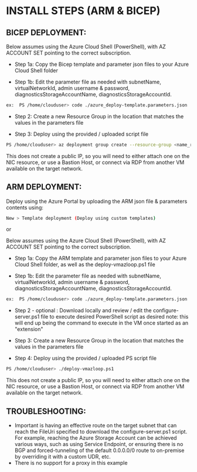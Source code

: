 # INSTALL STEPS (ARM & BICEP)

## BICEP DEPLOYMENT:
Below assumes using the Azure Cloud Shell (PowerShell), with AZ ACCOUNT SET pointing to the correct subscription. 

* Step 1a: Copy the Bicep template and parameter json files to your Azure Cloud Shell folder

* Step 1b: Edit the parameter file as needed with subnetName, virtualNetworkId, admin username & password, diagnosticsStorageAccountName, diagnosticsStorageAccountId.
```Bash
ex:  PS /home/clouduser> code ./azure_deploy-template.parameters.json
```
* Step 2: Create a new Resource Group in the location that matches the values in the parameters file

* Step 3: Deploy using the provided / uploaded script file
```Bash
PS /home/clouduser> az deployment group create --resource-group <name_resource_group> --template-file azure_deploy-template.bicep --parameters azure_deploy-template.parameters.json
```

This does not create a public IP, so you will need to either attach one on the NIC resource, or use a Bastion Host, or connect via RDP from another VM available on the target network. 


## ARM DEPLOYMENT:

Deploy using the Azure Portal by uploading the ARM json file & parameters contents
using: 
```Bash
New > Template deployment (Deploy using custom templates)
```
or

Below assumes using the Azure Cloud Shell (PowerShell), with AZ ACCOUNT SET pointing to the correct subscription. 

* Step 1a: Copy the ARM template and parameter json files to your Azure Cloud Shell folder, as well as the deploy-vmazloop.ps1 file

* Step 1b: Edit the parameter file as needed with subnetName, virtualNetworkId, admin username & password, diagnosticsStorageAccountName, diagnosticsStorageAccountId.
```Bash
ex:  PS /home/clouduser> code ./azure_deploy-template.parameters.json
```

* Step 2 - optional : Download locally and review / edit the configure-server.ps1 file to execute desired PowerShell script as desired
                    note:  this will end up being the command to execute in the VM once started as an "extension"

* Step 3: Create a new Resource Group in the location that matches the values in the parameters file

* Step 4: Deploy using the provided / uploaded PS script file
```Bash
PS /home/clouduser> ./deploy-vmazloop.ps1
```          
This does not create a public IP, so you will need to either attach one on the NIC resource, or use a Bastion Host, or connect via RDP from another VM available on the target network. 

## TROUBLESHOOTING:
* Important is having an effective route on the target subnet that can reach the FileUri specified to download the configure-server.ps1 script. For example, reaching the Azure Storage Account can be achieved various ways, such as using Service Endpoint, or ensuring there is no BGP and forced-tunneling of the default 0.0.0.0/0 route to on-premise by overriding it with a custom UDR, etc. 
* There is no support for a proxy in this example
